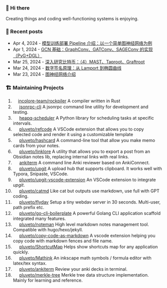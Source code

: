 ### 👋 Hi there

Creating things and coding well-functioning systems is enjoying.

### 📜 Recent posts

<!-- BLOG-POST-LIST:START -->
 - Apr 4, 2024 - [模型训练部署 Pipeline 介绍：以一个简单图神经网络为例](https://www.less-bug.com/posts/model-training-deployment-pipeline-introduction-taking-a-simple-graph-neural-network-as-an-example/)
 - Apr 1, 2024 - [GCN 基础：GraphConv、GATConv、SAGEConv 的实现（PyG+DGL）](https://www.less-bug.com/posts/gcn-basis-graphconv-gatconv-sageconv-implementation-pyg-dgl/)
 - Mar 25, 2024 - [深入研究比特币：（4）MAST、Taproot、Graftroot](https://www.less-bug.com/posts/bitcoin-in-depth-4-mast-taproot-graftroot/)
 - Mar 24, 2024 - [数字签名原理：从 Lamport 到椭圆曲线](https://www.less-bug.com/posts/the-cryptography-behind-digital-signatures-from-lamport-to-elliptic-curves/)
 - Mar 23, 2024 - [图神经网络介绍](https://www.less-bug.com/posts/what-is-gnn/)<!-- BLOG-POST-LIST:END -->

<!--
**pluveto/pluveto** is a ✨ _special_ ✨ repository because its `README.md` (this file) appears on your GitHub profile.

Here are some ideas to get you started:

- 🔭 I’m currently working on ...
- 🌱 I’m currently learning ...
- 👯 I’m looking to collaborate on ...
- 🤔 I’m looking for help with ...
- 💬 Ask me about ...
- 📫 How to reach me: ...
- 😄 Pronouns: ...
- ⚡ Fun fact: ...
-->

### 🏗️ Maintaining Projects

1. <img src="https://skillicons.dev/icons?i=rust" height="16">[incolore-team/rockpiler](https://github.com/incolore-team/rockpiler) A compiler written in Rust
1. <img src="https://skillicons.dev/icons?i=rust" height="16"> [jsonrpc-cli](https://github.com/pluveto/jsonrpc-cli) A jsonrpc command line utility for development and testing.
1. <img src="https://skillicons.dev/icons?i=python" height="16"> [heapq-scheduler](https://github.com/pluveto/heapq-scheduler) A Python library for scheduling tasks at specific intervals.
1. <img src="https://skillicons.dev/icons?i=typescript" height="16"> [pluveto/refcode](https://github.com/pluveto/refcode) A VSCode extension that allows you to copy selected code and render it using a customizable template
1. <img src="https://skillicons.dev/icons?i=go" height="16"> [pluveto/hashcard](https://github.com/pluveto/hashcard) A command-line tool that allow you make memo cards from your notes.
1. <img src="https://skillicons.dev/icons?i=go" height="16"> [pluveto/linklore](https://github.com/pluveto/linklore) A utility that allows you to export a post from an Obsidian notes lib, replacing internal links with real links.
1. <img src="https://skillicons.dev/icons?i=go" height="16"> [ankiterm](https://github.com/ankiterm) A command line Anki reviewer based on AnkiConnect.
1. <img src="https://skillicons.dev/icons?i=go" height="16"> [pluveto/upgit](https://github.com/pluveto/upgit) A upload hub that supports clipboard. It works well with Typora, Snipaste, VSCode.
1. <img src="https://skillicons.dev/icons?i=javascript" height="16"> [pluveto/upgit-vscode-extension](https://github.com/pluveto/upgit-vscode-extension) An VSCode extension to integrate *upgit*.
1. <img src="https://skillicons.dev/icons?i=c" height="16"> [pluveto/catmd](https://github.com/pluveto/catmd) Like cat but outputs use markdown, use full with GPT coding.
1. <img src="https://skillicons.dev/icons?i=go" height="16"> [pluveto/flydav](https://github.com/pluveto/flydav) Setup a tiny webdav server in 30 seconds. Multi-user, path prefix etc.
1. <img src="https://skillicons.dev/icons?i=go" height="16"> [pluveto/go-cli-boilerplate](https://github.com/pluveto/go-cli-boilerplate) A powerful Golang CLI application scaffold integrated many features.
1. <img src="https://skillicons.dev/icons?i=go" height="16"> [pluveto/noteman](https://github.com/pluveto/noteman) High level markdown notes management tool. Compatible with hugo/hexo/jekyll.
1. <img src="https://skillicons.dev/icons?i=javascript" height="16"> [pluveto/copy-code-as-markdown](https://github.com/pluveto/copy-code-as-markdown) A vscode extension helping you copy code with markdown fences and file name.
1. <img src="https://skillicons.dev/icons?i=cs" height="16"> [pluveto/ShortcutMap](https://github.com/pluveto/ShortcutMap) Helps show shortcuts map for any application quickly.
1. <img src="https://skillicons.dev/icons?i=cs" height="16"> [pluveto/Mathink](https://github.com/pluveto/Mathink) An inkscape math symbols / formula editor with latex/tex syntax.
1. <img src="https://skillicons.dev/icons?i=go" height="16"> [pluveto/ankiterm](https://github.com/pluveto/ankiterm) Review your anki decks in terminal.
1. <img src="https://skillicons.dev/icons?i=python" height="16"> [pluveto/merkle-tree](https://github.com/pluveto/merkle-Tree) Merkle tree data structure implementation. Mainly for learning and reference.

<!--<img src="https://skillicons.dev/icons?i=rust" height="16">[pluveto/mopap](https://github.com/pluveto/mopap) (Experimental) Multilingual Open Personal Accounting Protocol-->
